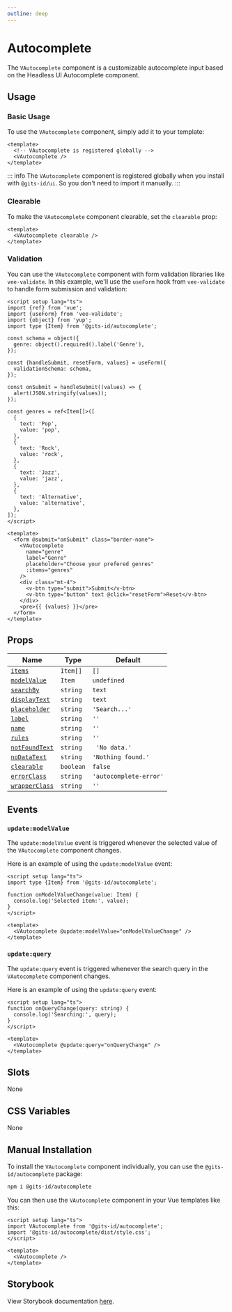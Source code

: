 ```yaml
---
outline: deep
---
```


# Autocomplete

The `VAutocomplete` component is a customizable autocomplete input based on the Headless UI Autocomplete component.

## Usage

### Basic Usage

To use the `VAutocomplete` component, simply add it to your template:

<LivePreview src="components-autocomplete--default">

```vue
<template>
  <!-- VAutocomplete is registered globally -->
  <VAutocomplete />
</template>
```

</LivePreview>

::: info
The `VAutocomplete` component is registered globally when you install with `@gits-id/ui`. So you don't need to import it manually.
:::

### Clearable

To make the `VAutocomplete` component clearable, set the `clearable` prop:

<LivePreview src="components-autocomplete--clearable">

```vue
<template>
  <VAutocomplete clearable />
</template>
```

</LivePreview>

### Validation

You can use the `VAutocomplete` component with form validation libraries like `vee-validate`. In this example, we'll use the `useForm` hook from `vee-validate` to handle form submission and validation:

<LivePreview src="components-autocomplete--validation" >

```vue
<script setup lang="ts">
import {ref} from 'vue';
import {useForm} from 'vee-validate';
import {object} from 'yup';
import type {Item} from '@gits-id/autocomplete';

const schema = object({
  genre: object().required().label('Genre'),
});

const {handleSubmit, resetForm, values} = useForm({
  validationSchema: schema,
});

const onSubmit = handleSubmit((values) => {
  alert(JSON.stringify(values));
});

const genres = ref<Item[]>([
  {
    text: 'Pop',
    value: 'pop',
  },
  {
    text: 'Rock',
    value: 'rock',
  },
  {
    text: 'Jazz',
    value: 'jazz',
  },
  {
    text: 'Alternative',
    value: 'alternative',
  },
]);
</script>

<template>
  <form @submit="onSubmit" class="border-none">
    <VAutocomplete
      name="genre"
      label="Genre"
      placeholder="Choose your prefered genres"
      :items="genres"
    />
    <div class="mt-4">
      <v-btn type="submit">Submit</v-btn>
      <v-btn type="button" text @click="resetForm">Reset</v-btn>
    </div>
    <pre>{{ {values} }}</pre>
  </form>
</template>
```

</LivePreview>

## Props

| Name                            | Type      | Default                |
| ------------------------------- | --------- | ---------------------- |
| [`items`](#items)               | `Item[]`  | `[]`                   |
| [`modelValue`](#modelValue)     | `Item`    | `undefined`            |
| [`searchBy`](#searchBy)         | `string`  | `text`                 |
| [`displayText`](#displayText)   | `string`  | `text`                 |
| [`placeholder`](#placeholder)   | `string`  | `'Search...'`          |
| [`label`](#label)               | `string`  | `''`                   |
| [`name`](#name)                 | `string`  | `''`                   |
| [`rules`](#rules)               | `string`  | `''`                   |
| [`notFoundText`](#notFoundText) | `string`  | ` 'No data.'`          |
| [`noDataText`](#noDataText)     | `string`  | `'Nothing found.'`     |
| [`clearable`](#clearable)       | `boolean` | `false`                |
| [`errorClass`](#errorClass)     | `string`  | `'autocomplete-error'` |
| [`wrapperClass`](#wrapperClass) | `string`  | `''`                   |

## Events

### `update:modelValue`

The `update:modelValue` event is triggered whenever the selected value of the `VAutocomplete` component changes.

Here is an example of using the `update:modelValue` event:

```vue
<script setup lang="ts">
import type {Item} from '@gits-id/autocomplete';

function onModelValueChange(value: Item) {
  console.log('Selected item:', value);
}
</script>

<template>
  <VAutocomplete @update:modelValue="onModelValueChange" />
</template>
```

### `update:query`

The `update:query` event is triggered whenever the search query in the `VAutocomplete` component changes.

Here is an example of using the `update:query` event:

```vue
<script setup lang="ts">
function onQueryChange(query: string) {
  console.log('Searching:', query);
}
</script>

<template>
  <VAutocomplete @update:query="onQueryChange" />
</template>
```

## Slots

None

## CSS Variables

None

## Manual Installation

To install the `VAutocomplete` component individually, you can use the `@gits-id/autocomplete` package:

```bash
npm i @gits-id/autocomplete
```

You can then use the `VAutocomplete` component in your Vue templates like this:

```vue
<script setup lang="ts">
import VAutocomplete from '@gits-id/autocomplete';
import '@gits-id/autocomplete/dist/style.css';
</script>

<template>
  <VAutocomplete />
</template>
```

## Storybook

View Storybook documentation [here](https://gits-ui.web.app/?path=/story/components-autocomplete--default).
